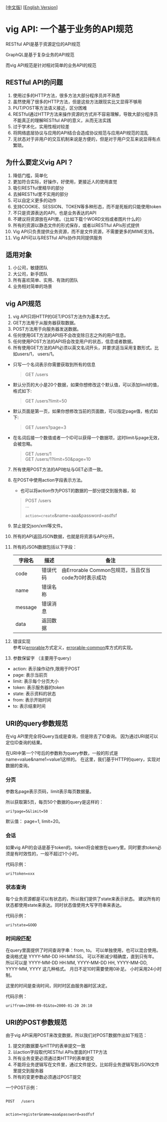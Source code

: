 [[中文版](./README.md)]
[[English Version](./README.en.md)]


# vig API: 一个基于业务的API规范

RESTful API是基于资源定位的API规范

GraphQL是基于复杂业务的API规范

而vig API规范是针对相对简单的业务API的规范


## RESTful API的问题

1. 使用过多的HTTP方法，很多方法大部分程序员并不熟悉
2. 虽然使用了很多的HTTP方法，但是这些方法跟现实比又显得不够用
3. PUT/POST等方法语义接近，区分困难
4. RESTful通过HTTP方法来操作资源的方式并不容易理解，导致大部分程序员不能真正的理解RESTful API的意义，从而无法实践
5. 过于学术化，实用性相对较差
6. 将网络底层协议与应用的API结合会造成协议规范与应用API规范的混乱
7. 无状态对于非用户的交互机制来说是方便的，但是对于用户交互来说显得有点繁琐。

## 为什么要定义vig API？

1. 降低门槛，简单化
2. 更加符合实际，好操作，好使用，更接近人的使用直觉
3. 吸引RESTful里精华的部分
4. 去掉RESTful里不实用的部分
5. 可以自定义更多的动作
6. 支持COOKIE、SESSION、TOKEN等多种形态，而不是死板的只能使用token
7. 不只是资源表达的API，也是业务表达的API
8. 不建议将资源放在API里。（比如下载个WORD文档或者图片什么的）
9. 所有的资源以静态文件的形式保存，或者以RESTful APIs形式提供
10. Vig API只负责提供业务资源，而不是文件资源，不需要更多的MIME支持。
11. Vig API可以与RESTful APIs协作共同提供服务

## 适用对象

1. 小公司，敏捷团队
2. 大公司，新手团队
3. 所有喜欢简单、实用、有效的团队
4. 业务相对简单的场景


## vig API规范

1. vig API只将HTTP的GET/POST方法作为基本方式。
2. GET方法用于从服务器获取数据。
3. POST方法用于向服务器发送数据。
4. 任何使用GET方法的API将不会改变除日志之外的用户信息。
5. 任何使用POST方法的API将会改变用户的状态，信息或者数据。
6. 所有使用GET方法的API必须以英文名词开头，并要求适当采用复数形式。比如users/1， users/1。

  * 只写一个名词表示你需要获取到所有的信息  
    
    > GET /users
  * 默认分页的大小是20个数据，如果你想修改这个默认值，可以添加limit的值，格式如下:  
      
    > GET /users?limit=50
  * 默认页面是第一页，如果你想修改当前的页面数，可以指定page值，格式如下:  
      
    > GET /users?page=3
  * 在名词后接一个数值或者一个ID可以获得一个数据项，这时limit与page无效，会被忽略。  
      
     > GET /users/1  
     > GET /users/1?limit=50&page=10  

7. 所有使用POST方法的API地址与GET必须一致。

8. 在POST中使用action字段表示方法。

   * 也可以将action作为POST的数据的一部分提交到服务器，如    
    > POST /users  
    > ...    
    >    
    >     
    > <code>action=create</code>&name=aaa&password=asdfsf  


9.  禁止提交json/xml等文件。

10. 所有的API返回JSON数据，也就是将资源与API分开。

11. 所有的JSON数据包括以下字段：

    | 字段名 | 描述 | 备注 |
    | --- | --- | --- |
    | code | 错误代码 | 由Errorable Common包规范，当且仅当code为0时表示成功|
    | name | 错误名称|    |
    | message | 错误消息|    |
    | data | 返回数据 |    |

12. 错误实现  
    参考以[errorable](https://github.com/calidion/errorable)方式定义，[errorable-common](https://github.com/Errorable/common)库方式的实现。

13. 参数保留字 （主要用于query）

  * action:  表示操作动作,限用于POST  
  * page: 表示当前页  
  * limit: 表示每个分页大小  
  * token: 表示服务器的token   
  * state: 表示资料的状态
  * from: 表示开始时间
  * to: 表示结束时间
  
## URI的query参数规范

在vig API里完全将Query当成是查询，但是除去了ID查询。
因为通过URI就可以定位ID查询的结果。

在URI中第一个?号后的参数称为query参数，一般的形式是name=value&name1=value1这样的。
在这里，我们基于HTTP的query，实现对数据的查询。

### 分页

参数名page表示页码，limit表示每页数据量。

所以获取第5页，每页50个数据的query是这样的：

```
uri?page=5&limit=50
```
默认值： page=1, limit=20。

### 会话

如果vig API的会话是基于token的。token将会被放在query里。同时要求token必须是有时效性的，一般不超过1个小时。

代码示例：
```
uri?token=xxx
```

### 状态查询

每个业务资源都是可以有状态的，所以我们提供了state来表示状态。
建议所有的状态都使用state来表达。同时状态值使用大写字符串来表达。

代码示例：
```
uri?state=GOOD
```

### 时间段匹配

在query里面提供了时间查询字串：from, to。
可以单独使用，也可以混合使用。查询格式是 YYYY-MM-DD HH:MM:SS。
可以不断减少精确度，直到只有年。
所以可以是 
YYYY-MM-DD HH:MM,  YYYY-MM-DD HH,  YYYY-MM-DD,  YYYY-MM,  YYYY
这几种格式。
月日不足10时需要使用0补足。
小时采用24小时制。

这里的时间是查询时间，同时时区由服务器时区决定。

代码示例：
```
uri?from=1998-09-01&to=2000-01-20 20:10
```

## URI的POST参数规范

由于vig API采用POST来改变数据，所以我们对POST数据作出如下规范：

1. 提交的数据要与HTTP的表单提交一致  
2. 以action字段取代RESTful APIs里面的HTTP方法  
3. 所有业务变更必须通过类HTTP的表单提交  
4. 不能将业务逻辑写在文件里，通过文件提交。比如将业务逻辑写到JSON文件里提交到服务器  
5. 所有的变更参数必须通过POST提交  

一个POST示例：

```

POST   /users


action=register&name=aaa&password=asdfsf
```





